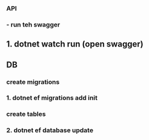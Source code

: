 ### API

### - run teh swagger

## 1. dotnet watch run (open swagger)

## DB

### create migrations

### 1. dotnet ef migrations add init

### create tables

### 2. dotnet ef database update
